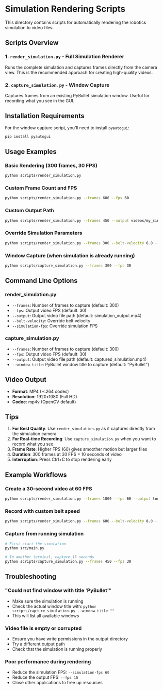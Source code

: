 # Simulation Rendering Scripts

This directory contains scripts for automatically rendering the robotics simulation to video files.

## Scripts Overview

### 1. `render_simulation.py` - Full Simulation Renderer

Runs the complete simulation and captures frames directly from the camera view. This is the recommended approach for creating high-quality videos.

### 2. `capture_simulation.py` - Window Capture

Captures frames from an existing PyBullet simulation window. Useful for recording what you see in the GUI.

## Installation Requirements

For the window capture script, you'll need to install `pyautogui`:

```bash
pip install pyautogui
```

## Usage Examples

### Basic Rendering (300 frames, 30 FPS)

```bash
python scripts/render_simulation.py
```

### Custom Frame Count and FPS

```bash
python scripts/render_simulation.py --frames 600 --fps 60
```

### Custom Output Path

```bash
python scripts/render_simulation.py --frames 450 --output videos/my_simulation.mp4
```

### Override Simulation Parameters

```bash
python scripts/render_simulation.py --frames 300 --belt-velocity 6.0 --simulation-fps 120
```

### Window Capture (when simulation is already running)

```bash
python scripts/capture_simulation.py --frames 300 --fps 30
```

## Command Line Options

### render_simulation.py

- `--frames`: Number of frames to capture (default: 300)
- `--fps`: Output video FPS (default: 30)
- `--output`: Output video file path (default: simulation_output.mp4)
- `--belt-velocity`: Override belt velocity
- `--simulation-fps`: Override simulation FPS

### capture_simulation.py

- `--frames`: Number of frames to capture (default: 300)
- `--fps`: Output video FPS (default: 30)
- `--output`: Output video file path (default: captured_simulation.mp4)
- `--window-title`: PyBullet window title to capture (default: "PyBullet")

## Video Output

- **Format**: MP4 (H.264 codec)
- **Resolution**: 1920x1080 (Full HD)
- **Codec**: mp4v (OpenCV default)

## Tips

1. **For Best Quality**: Use `render_simulation.py` as it captures directly from the simulation camera
2. **For Real-time Recording**: Use `capture_simulation.py` when you want to record what you see
3. **Frame Rate**: Higher FPS (60) gives smoother motion but larger files
4. **Duration**: 300 frames at 30 FPS = 10 seconds of video
5. **Interruption**: Press Ctrl+C to stop rendering early

## Example Workflows

### Create a 30-second video at 60 FPS

```bash
python scripts/render_simulation.py --frames 1800 --fps 60 --output long_simulation.mp4
```

### Record with custom belt speed

```bash
python scripts/render_simulation.py --frames 600 --belt-velocity 8.0 --output fast_simulation.mp4
```

### Capture from running simulation

```bash
# First start the simulation
python src/main.py

# In another terminal, capture 15 seconds
python scripts/capture_simulation.py --frames 450 --fps 30
```

## Troubleshooting

### "Could not find window with title 'PyBullet'"

- Make sure the simulation is running
- Check the actual window title with: `python scripts/capture_simulation.py --window-title ""`
- This will list all available windows

### Video file is empty or corrupted

- Ensure you have write permissions in the output directory
- Try a different output path
- Check that the simulation is running properly

### Poor performance during rendering

- Reduce the simulation FPS: `--simulation-fps 60`
- Reduce the output FPS: `--fps 15`
- Close other applications to free up resources
